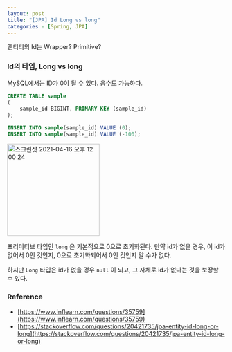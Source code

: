 ```yaml
---
layout: post
title: "[JPA] Id Long vs long"
categories : [Spring, JPA]
---
```


엔티티의 Id는 Wrapper? Primitive?

### Id의 타입,  Long vs long
MySQL에서는 ID가 0이 될 수 있다. 음수도 가능하다.

```sql
CREATE TABLE sample
(
    sample_id BIGINT, PRIMARY KEY (sample_id)
);

INSERT INTO sample(sample_id) VALUE (0);
INSERT INTO sample(sample_id) VALUE (-100);
```

<img width="213" alt="스크린샷 2021-04-16 오후 12 00 24" src="https://user-images.githubusercontent.com/56301069/115059093-06b20800-9f21-11eb-95a5-8fd7a942cb92.png">


프리미티브 타입인 `long` 은 기본적으로 0으로 초기화된다. 만약 id가 없을 경우, 이  id가 없어서 0인 것인지, 0으로 초기화되어서 0인 것인지 알 수가 없다.

하지만 `Long` 타입은 id가 없을 경우 `null` 이 되고, 그 자체로 id가 없다는 것을 보장할 수 있다.

### Reference
- [https://www.inflearn.com/questions/35759](https://www.inflearn.com/questions/35759)
- [https://stackoverflow.com/questions/20421735/jpa-entity-id-long-or-long](https://stackoverflow.com/questions/20421735/jpa-entity-id-long-or-long)
